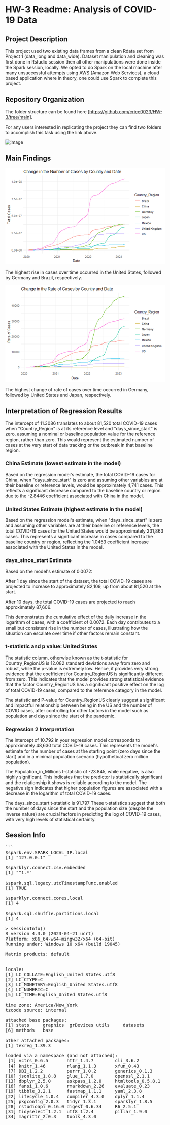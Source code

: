 # HW-3 Readme: Analysis of COVID-19 Data

## Project Description

This project used two existing data frames from a clean Rdata set from Project 1 (data_long and data_wide). Dataset manipulation and 
cleaning was first done in Rstudio session then all other manipulations were done inside the Spark session, locally. We opted to do Spark on the local machine
after many unsuccessful attempts using AWS (Amazon Web Services), a cloud based application where in theory, one could use Spark to complete this project. 

##  Repository Organization
The folder structure can be found here [https://github.com/crice0023/HW-3/tree/main].

For any users interested in replicating the project they can find two folders to accomplish this task using the link above. 

![image](https://github.com/crice0023/HW-3/assets/161267590/f4bc6a92-9f04-4f7c-83d9-3a1dfd7fb3f0)

## Main Findings
![image](https://github.com/crice0023/HW-3/blob/main/Rplot.png)

The highest rise in cases over time occurred in the United States, followed by Germany and Brazil, respectively.

![image](https://github.com/crice0023/HW-3/blob/main/Rplot01.png)

The highest change of rate of cases over time occurred in Germany, followed by United States and Japan, respectively.

## Interpretation of Regression Results

The intercept of 11.3086 translates to about 81,520 total COVID-19 cases when "Country_Region" is at its reference level and "days_since_start" is zero, assuming a nominal or baseline population value for the reference region, rather than zero. This would represent the estimated number of cases at the very start of data tracking or the outbreak in that baseline region.

### China Estimate (lowest estimate in the model)
  Based on the regression model's estimate, the total COVID-19 cases for China, when "days_since_start" is zero and assuming other variables are at their baseline or reference levels, would be approximately 4,741 cases. This reflects a significant decrease compared to the baseline country or region due to the -2.8446 coefficient associated with China in the model.

### United States Estimate (highest estimate in the model)
  Based on the regression model's estimate, when "days_since_start" is zero and assuming other variables are at their baseline or reference levels, the total COVID-19 cases for the United States would be approximately 231,863 cases. This represents a significant increase in cases compared to the baseline country or region, reflecting the 1.0453 coefficient increase associated with the United States in the model.

### days_since_start Estimate
  Based on the model's estimate of 0.0072:

After 1 day since the start of the dataset, the total COVID-19 cases are projected to increase to approximately 82,109, up from about 81,520 at the start.

After 10 days, the total COVID-19 cases are projected to reach approximately 87,606.

This demonstrates the cumulative effect of the daily increase in the logarithm of cases, with a coefficient of 0.0072. Each day contributes to a small but consistent rise in the number of cases, illustrating how the situation can escalate over time if other factors remain constant.

### t-statistic and p value: United States

The statistic column, otherwise known as the t-statistic for Country_RegionUS is 12.082 standard deviations away from zero and robust, while the p-value is extremely low. Hence, it provides very strong evidence that the coefficient for Country_RegionUS is significantly different from zero. This indicates that the model provides strong statistical evidence that the factor Country_RegionUS has a significant positive effect on the log of total COVID-19 cases, compared to the reference category in the model.

The statistic and P-value for Country_RegionUS clearly suggest a significant and impactful relationship between being in the US and the number of COVID cases, after controlling for other factors in the model such as population and days since the start of the pandemic.

### Regression 2 Interpretation

The intercept of 10.792 in your regression model corresponds to approximately 48,630 total COVID-19 cases. This represents the model's estimate for the number of cases at the starting point (zero days since the start) and in a minimal population scenario (hypothetical zero million population).

The Population_in_Millions t-statistic of -23.845, while negative, is also highly significant. This indicates that the predictor is statistically significant and the relationship it shows is reliable according to the model. The negative sign indicates that higher population figures are associated with a decrease in the logarithm of total COVID-19 cases.

The days_since_start t-statistic is 91.797 These t-statistics suggest that both the number of days since the start and the population size (despite the inverse nature) are crucial factors in predicting the log of COVID-19 cases, with very high levels of statistical certainty.
## Session Info

<pre>
```
$spark.env.SPARK_LOCAL_IP.local
[1] "127.0.0.1"

$sparklyr.connect.csv.embedded
[1] "^1.*"

$spark.sql.legacy.utcTimestampFunc.enabled
[1] TRUE

$sparklyr.connect.cores.local
[1] 4

$spark.sql.shuffle.partitions.local
[1] 4

> sessionInfo()
R version 4.3.0 (2023-04-21 ucrt)
Platform: x86_64-w64-mingw32/x64 (64-bit)
Running under: Windows 10 x64 (build 19045)

Matrix products: default


locale:
[1] LC_COLLATE=English_United States.utf8 
[2] LC_CTYPE=C                            
[3] LC_MONETARY=English_United States.utf8
[4] LC_NUMERIC=C                          
[5] LC_TIME=English_United States.utf8    

time zone: America/New_York
tzcode source: internal

attached base packages:
[1] stats     graphics  grDevices utils     datasets 
[6] methods   base     

other attached packages:
[1] texreg_1.39.3

loaded via a namespace (and not attached):
 [1] vctrs_0.6.5       httr_1.4.7        cli_3.6.2        
 [4] knitr_1.46        rlang_1.1.3       xfun_0.43        
 [7] DBI_1.2.2         purrr_1.0.2       generics_0.1.3   
[10] jsonlite_1.8.8    glue_1.7.0        openssl_2.1.1    
[13] dbplyr_2.5.0      askpass_1.2.0     htmltools_0.5.8.1
[16] fansi_1.0.6       rmarkdown_2.26    evaluate_0.23    
[19] tibble_3.2.1      fastmap_1.1.1     yaml_2.3.8       
[22] lifecycle_1.0.4   compiler_4.3.0    dplyr_1.1.4      
[25] pkgconfig_2.0.3   tidyr_1.3.1       sparklyr_1.8.5   
[28] rstudioapi_0.16.0 digest_0.6.34     R6_2.5.1         
[31] tidyselect_1.2.1  utf8_1.2.4        pillar_1.9.0     
[34] magrittr_2.0.3    tools_4.3.0

